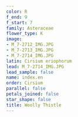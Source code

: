 ```yaml
---
color: R
f_end: 9
f_start: 7
family: Asteraceae
flower_type: K
image:
- M_7-2712_IMG.JPG
- M_7-2713_IMG.JPG
- M_7-2714_IMG.JPG
latin: Cirsium eriophorum
lead: M_7-2714_IMG.JPG
lead_sample: false
name: index.en
order: Cirsium
parallel: false
petals_joined: false
star_shape: false
title: Woolly Thistle
---
```

